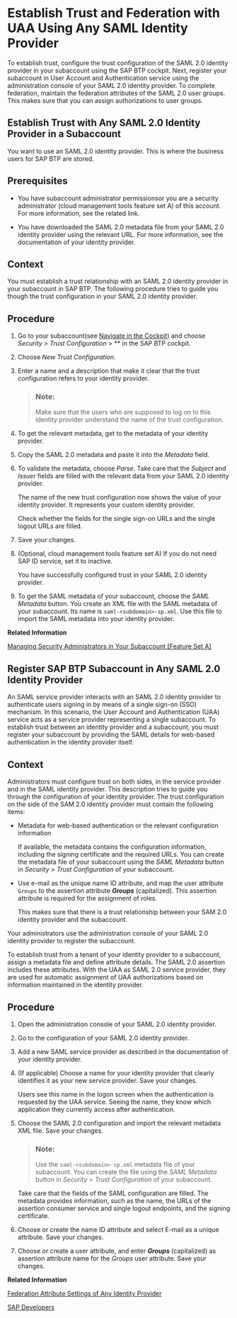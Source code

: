 <!-- loio2ce3938c66d94479848bff3090999027 -->

# Establish Trust and Federation with UAA Using Any SAML Identity Provider

To establish trust, configure the trust configuration of the SAML 2.0 identity provider in your subaccount using the SAP BTP cockpit. Next, register your subaccount in User Account and Authentication service using the administration console of your SAML 2.0 identity provider. To complete federation, maintain the federation attributes of the SAML 2.0 user groups. This makes sure that you can assign authorizations to user groups.

 <a name="loio8a213ea1a8664e6b96c0593e71339e0e"/>

<!-- loio8a213ea1a8664e6b96c0593e71339e0e -->

## Establish Trust with Any SAML 2.0 Identity Provider in a Subaccount

You want to use an SAML 2.0 identity provider. This is where the business users for SAP BTP are stored.



<a name="loio8a213ea1a8664e6b96c0593e71339e0e__prereq_dvg_xgj_p1b"/>

## Prerequisites

-   You have subaccount administrator permissionsor you are a security administrator \(cloud management tools feature set A\) of this account. For more information, see the related link.

-   You have downloaded the SAML 2.0 metadata file from your SAML 2.0 identity provider using the relevant URL. For more information, see the documentation of your identity provider.




## Context

You must establish a trust relationship with an SAML 2.0 identity provider in your subaccount in SAP BTP. The following procedure tries to guide you though the trust configuration in your SAML 2.0 identity provider.



## Procedure

1.  Go to your subaccount\(see [Navigate in the Cockpit](navigate-in-the-cockpit-0874895.md)\) and choose *Security* \> *Trust Configuration* \> ** in the SAP BTP cockpit.

2.  Choose *New Trust Configuration*.

3.  Enter a name and a description that make it clear that the trust configuration refers to your identity provider.

    > ### Note:  
    > Make sure that the users who are supposed to log on to this identity provider understand the name of the trust configuration.

4.  To get the relevant metadata, get to the metadata of your identity provider.

5.  Copy the SAML 2.0 metadata and paste it into the *Metadata* field.

6.  To validate the metadata, choose *Parse*. Take care that the *Subject* and *Issuer* fields are filled with the relevant data from your SAML 2.0 identity provider.

    The name of the new trust configuration now shows the value of your identity provider. It represents your custom identity provider.

    Check whether the fields for the single sign-on URLs and the single logout URLs are filled.

7.  Save your changes.

8.  \(Optional, cloud management tools feature set A\) If you do not need SAP ID service, set it to inactive.

    You have successfully configured trust in your SAML 2.0 identity provider.

9.  To get the SAML metadata of your subaccount, choose the *SAML Metadata* button. You create an XML file with the SAML metadata of your subaccount. Its name is `saml-<subdomain>-sp.xml`. Use this file to import the SAML metadata into your identity provider.


**Related Information**  


[Managing Security Administrators in Your Subaccount \[Feature Set A\]](managing-security-administrators-in-your-subaccount-feature-set-a-6752c4b.md "Running on the cloud management tools feature set A: When you create a subaccount, SAP BTP automatically grants your user the role for the administration of business users and their authorizations in the subaccount. Having this role, you can also add or remove other users who will then also be user and role administrators of this subaccount.")

 <a name="loio2bf08c7e91794ddfa0702a353be4c61d"/>

<!-- loio2bf08c7e91794ddfa0702a353be4c61d -->

## Register SAP BTP Subaccount in Any SAML 2.0 Identity Provider

An SAML service provider interacts with an SAML 2.0 identity provider to authenticate users signing in by means of a single sign-on \(SSO\) mechanism. In this scenario, the User Account and Authentication \(UAA\) service acts as a service provider representing a single subaccount. To establish trust between an identity provider and a subaccount, you must register your subaccount by providing the SAML details for web-based authentication in the identity provider itself.



## Context

Administrators must configure trust on both sides, in the service provider and in the SAML identity provider. This description tries to guide you through the configuration of your identity provider. The trust configuration on the side of the SAM 2.0 identity provider must contain the following items:

-   Metadata for web-based authentication or the relevant configuration information

    If available, the metadata contains the configuration information, including the signing certificate and the required URLs. You can create the metadata file of your subaccount using the *SAML Metadata* button in *Security* \> *Trust Configuration* of your subaccount.

-   Use e-mail as the unique name ID attribute, and map the user attribute `Groups` to the assertion attribute ***Groups*** \(capitalized\). This assertion attribute is required for the assignment of roles.

    This makes sure that there is a trust relationship between your SAM 2.0 identity provider and the subaccount.


Your administrators use the administration console of your SAML 2.0 identity provider to register the subaccount.

To establish trust from a tenant of your identity provider to a subaccount, assign a metadata file and define attribute details. The SAML 2.0 assertion includes these attributes. With the UAA as SAML 2.0 service provider, they are used for automatic assignment of UAA authorizations based on information maintained in the identity provider.



<a name="loio2bf08c7e91794ddfa0702a353be4c61d__steps_mwt_fc2_sy"/>

## Procedure

1.  Open the administration console of your SAML 2.0 identity provider.

2.  Go to the configuration of your SAML 2.0 identity provider.

3.  Add a new SAML service provider as described in the documentation of your identity provider.

4.  \(If applicable\) Choose a name for your identity provider that clearly identifies it as your new service provider. Save your changes.

    Users see this name in the logon screen when the authentication is requested by the UAA service. Seeing the name, they know which application they currently access after authentication.

5.  Choose the SAML 2.0 configuration and import the relevant metadata XML file. Save your changes.

    > ### Note:  
    > Use the `saml-<subdomain>-sp.xml` metadata file of your subaccount. You can create the file using the *SAML Metadata* button in *Security* \> *Trust Configuration* of your subaccount.

    Take care that the fields of the SAML configuration are filled. The metadata provides information, such as the name, the URLs of the assertion consumer service and single logout endpoints, and the signing certificate.

6.  Choose or create the name ID attribute and select E-mail as a unique attribute. Save your changes.

7.  Choose or create a user attribute, and enter ***Groups*** \(capitalized\) as assertion attribute name for the *Groups* user attribute. Save your changes.


**Related Information**  


[Federation Attribute Settings of Any Identity Provider](federation-attribute-settings-of-any-identity-provider-6d07333.md "This table is supposed to display the attribute settings of the identity provider and the values administrators use to establish trust between the SAML 2.0 identity provider and a new subaccount.")

[SAP Developers](https://developers.sap.com/tutorials/cp-azure-ad-saml.html)

